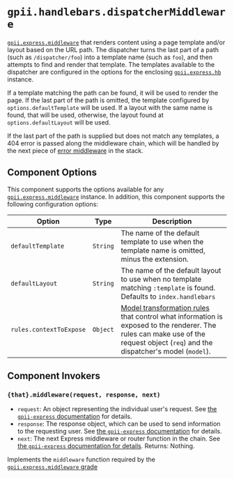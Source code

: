 # `gpii.handlebars.dispatcherMiddleware`

[`gpii.express.middleware`](https://github.com/GPII/gpii-express/blob/master/docs/middleware.md) that renders content
using a page template and/or layout based on the URL path.  The dispatcher turns the last part of a path (such as
`/dispatcher/foo`) into a template name (such as `foo`), and then attempts to find and render that template.  The
templates available to the dispatcher are  configured in the options for the enclosing [`gpii.express.hb`](handlebars.md)
instance.

If a template matching the path can be found, it will be used to render the page.  If the last part of the path is
omitted, the template configured by `options.defaultTemplate` will be used.  If a layout with the same name is found,
that will be used, otherwise, the layout found at `options.defaultLayout` will be used.

If the last part of the path is supplied but does not match any templates, a 404 error is passed along the middleware
chain, which will be handled by the next piece of [error
middleware](https://github.com/GPII/gpii-express/blob/master/docs/errorMiddleware.md) in the stack.

## Component Options

This component supports the options available for any
[`gpii.express.middleware`](https://github.com/GPII/gpii-express/blob/master/docs/middleware.md) instance.  In addition,
this component supports the following configuration options:

| Option                  | Type     | Description |
| ----------------------- | -------- | ----------- |
| `defaultTemplate`       | `String` | The name of the default template to use when the template name is omitted, minus the extension. |
| `defaultLayout`         | `String` | The name of the default layout to use when no template matching `:template` is found.  Defaults to `index.handlebars` |
| `rules.contextToExpose` | `Object` | [Model transformation rules](docs.fluidproject.org/infusion/development/ModelTransformationAPI.html) that control what information is exposed to the renderer. The rules can make use of the request object (`req`) and the dispatcher's model (`model`). |

## Component Invokers

### `{that}.middleware(request, response, next)`

* `request`: An object representing the individual user's request.  See [the `gpii-express`
  documentation](https://github.com/GPII/gpii-express/blob/master/docs/express.md#the-express-request-object) for
  details.
* `response`: The response object, which can be used to send information to the requesting user.  See [the
  `gpii-express`
  documentation](https://github.com/GPII/gpii-express/blob/master/docs/express.md#the-express-response-object) for
  details.
* `next`: The next Express middleware or router function in the chain.  See [the `gpii-express` documentation for
  details](https://github.com/GPII/gpii-express/blob/master/docs/middleware.md#what-is-middleware).
  Returns: Nothing.

Implements the `middleware` function required by the [`gpii.express.middleware`
grade](https://github.com/GPII/gpii-express/blob/master/docs/middleware.md)
